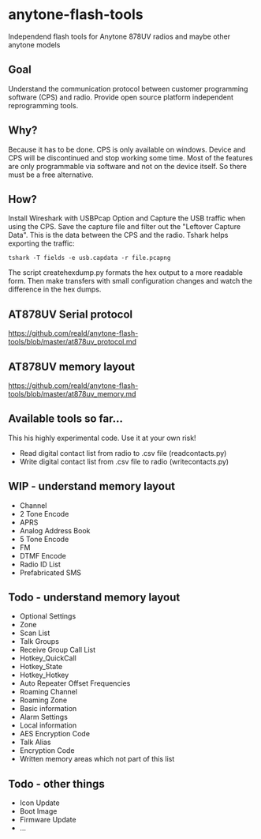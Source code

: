 # anytone-flash-tools
Independend flash tools for Anytone 878UV radios and maybe other anytone models

## Goal
Understand the communication protocol between customer programming software (CPS) and radio. Provide open source platform independent reprogramming tools.

## Why?
Because it has to be done. CPS is only available on windows. Device and CPS will be discontinued and stop working some time. Most of the features are only programmable via software and not on the device itself. So there must be a free alternative.

## How?
Install Wireshark with USBPcap Option and Capture the USB traffic when using the CPS. Save the capture file and filter out the "Leftover Capture Data". This is the data between the CPS and the radio. Tshark helps exporting the traffic:

```
tshark -T fields -e usb.capdata -r file.pcapng
```
The script createhexdump.py formats the hex output to a more readable form. Then make transfers with small configuration changes and watch the difference in the hex dumps.

## AT878UV Serial protocol
https://github.com/reald/anytone-flash-tools/blob/master/at878uv_protocol.md

## AT878UV memory layout
https://github.com/reald/anytone-flash-tools/blob/master/at878uv_memory.md

## Available tools so far...
This his highly experimental code. Use it at your own risk!

* Read digital contact list from radio to .csv file (readcontacts.py)
* Write digital contact list from .csv file to radio (writecontacts.py)

## WIP - understand memory layout
* Channel
* 2 Tone Encode
* APRS
* Analog Address Book
* 5 Tone Encode
* FM
* DTMF Encode
* Radio ID List
* Prefabricated SMS

## Todo - understand memory layout

* Optional Settings
* Zone
* Scan List
* Talk Groups
* Receive Group Call List
* Hotkey_QuickCall
* Hotkey_State
* Hotkey_Hotkey
* Auto Repeater Offset Frequencies
* Roaming Channel
* Roaming Zone
* Basic information
* Alarm Settings
* Local information
* AES Encryption Code
* Talk Alias
* Encryption Code
* Written memory areas which not part of this list

## Todo - other things

* Icon Update
* Boot Image
* Firmware Update
* ...
